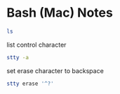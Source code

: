 # Bash (Mac) Notes 

```bash
ls
```

list control character
```bash
stty -a
```

set erase character to backspace
```bash
stty erase '^?'
```
